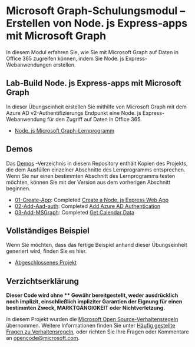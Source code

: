 # <a name="microsoft-graph-training-module---build-nodejs-express-apps-with-microsoft-graph"></a>Microsoft Graph-Schulungsmodul – Erstellen von Node. js Express-apps mit Microsoft Graph

In diesem Modul erfahren Sie, wie Sie mit Microsoft Graph auf Daten in Office 365 zugreifen können, indem Sie Node. js Express-Webanwendungen erstellen.

## <a name="lab---build-nodejs-express-apps-with-microsoft-graph"></a>Lab-Build Node. js Express-apps mit Microsoft Graph

In dieser Übungseinheit erstellen Sie mithilfe von Microsoft Graph mit dem Azure AD v2-Authentifizierungs Endpunkt eine Node. js Express-Webanwendung für den Zugriff auf Daten in Office 365.

- [Node. js Microsoft Graph-Lernprogramm](https://docs.microsoft.com/graph/training/node-tutorial)

## <a name="demos"></a>Demos

Das [Demos](./Demos) -Verzeichnis in diesem Repository enthält Kopien des Projekts, die dem Ausfüllen einzelner Abschnitte des Lernprogramms entsprechen. Wenn Sie nur einen bestimmten Abschnitt des Lernprogramms testen möchten, können Sie mit der Version aus dem vorherigen Abschnitt beginnen.

- [01-Create-App](Demos/01-create-app): Completed [Create a Node. js Express Web App](https://docs.microsoft.com/graph/training/node-tutorial?tutorial-step=1)
- [02-Add-Aad-auth](Demos/02-add-aad-auth): Completed [Add Azure AD Authentication](https://docs.microsoft.com/graph/training/node-tutorial?tutorial-step=3)
- [03-Add-MSGraph](Demos/03-add-msgraph): Completed [Get Calendar Data](https://docs.microsoft.com/graph/training/node-tutorial?tutorial-step=4)

## <a name="completed-sample"></a>Vollständiges Beispiel

Wenn Sie möchten, dass das fertige Beispiel anhand dieser Übungseinheit generiert wird, finden Sie es hier.

- [Abgeschlossenes Projekt](Demos/03-add-msgraph)

## <a name="disclaimer"></a>Verzichtserklärung

**Dieser Code wird ohne ** Gewähr bereitgestellt, weder ausdrücklich noch implizit, einschließlich impliziter Garantien der Eignung für einen bestimmten Zweck, MARKTGÄNGIGKEIT oder Nichtverletzung.**

In diesem Projekt wurden die [Microsoft Open Source-Verhaltensregeln](https://opensource.microsoft.com/codeofconduct/) übernommen. Weitere Informationen finden Sie unter [Häufig gestellte Fragen zu Verhaltensregeln](https://opensource.microsoft.com/codeofconduct/faq/), oder richten Sie Ihre Fragen oder Kommentare an [opencode@microsoft.com](mailto:opencode@microsoft.com).